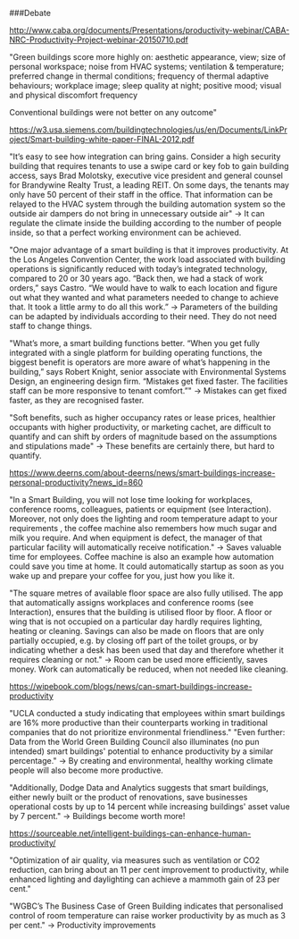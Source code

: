 ###Debate

http://www.caba.org/documents/Presentations/productivity-webinar/CABA-NRC-Productivity-Project-webinar-20150710.pdf

"Green buildings score more highly on: aesthetic appearance, view; size of personal workspace; noise from HVAC systems; ventilation & temperature; preferred change in thermal conditions; frequency of thermal adaptive behaviours; workplace image; sleep quality at night; positive mood; visual and physical discomfort frequency

Conventional buildings were not better on any outcome"

https://w3.usa.siemens.com/buildingtechnologies/us/en/Documents/LinkProject/Smart-building-white-paper-FINAL-2012.pdf

"It’s easy to see how integration can bring gains. Consider a high security building that requires tenants to use a swipe card or key fob to gain building access, says Brad Molotsky, executive vice president and general counsel for Brandywine Realty Trust, a leading REIT. On some days, the tenants may only have 50 percent of their staff in the office. That information can be relayed to the HVAC system through the building automation system so the outside air dampers do not bring in unnecessary outside air"
-> It can regulate the climate inside the building according to the number of people inside, so that a perfect working environment can be achieved.

"One major advantage of a smart building is that it improves productivity. At the Los Angeles Convention Center, the work load associated with building operations is significantly reduced with today’s integrated technology, compared to 20 or 30 years ago. “Back then, we had a stack of work orders,” says Castro. “We would have to walk to each location and figure out what they wanted and what parameters needed to change to achieve that. It took a little army to do all this work.”
-> Parameters of the building can be adapted by individuals according to their need. They do not need staff to change things.

"What’s more, a smart building functions better. “When you get fully integrated with a single platform for building operating functions, the biggest benefit is operators are more aware of what’s happening in the building,” says Robert Knight, senior associate with Environmental Systems Design, an engineering design firm. “Mistakes get fixed faster. The facilities staff can be more responsive to tenant comfort.”"
-> Mistakes can get fixed faster, as they are recognised faster.

"Soft benefits, such as higher occupancy rates or lease prices, healthier occupants with higher productivity, or marketing cachet, are difficult to quantify and can shift by orders of magnitude based on the assumptions and stipulations made"
-> These benefits are certainly there, but hard to quantify.

https://www.deerns.com/about-deerns/news/smart-buildings-increase-personal-productivity?news_id=860

"In a Smart Building, you will not lose time looking for workplaces, conference rooms, colleagues, patients or equipment (see Interaction). Moreover, not only does the lighting and room temperature adapt to your requirements , the coffee machine also remembers how much sugar and milk you require. And when equipment is defect, the manager of that particular facility will automatically receive notification."
-> Saves valuable time for employees. Coffee machine is also an example how automation could save you time at home. It could automatically startup as soon as you wake up and prepare your coffee for you, just how you like it.

"The square metres of available floor space are also fully utilised. The app that automatically assigns workplaces and conference rooms (see Interaction), ensures that the building is utilised floor by floor. A floor or wing that is not occupied on a particular day hardly requires lighting, heating or cleaning. Savings can also be made on floors that are only partially occupied, e.g. by closing off part of the toilet groups, or by indicating whether a desk has been used that day and therefore whether it requires cleaning or not."
-> Room can be used more efficiently, saves money. Work can automatically be reduced, when not needed like cleaning.

https://wipebook.com/blogs/news/can-smart-buildings-increase-productivity

"UCLA conducted a study indicating that employees within smart buildings are 16% more productive than their counterparts working in traditional companies that do not prioritize environmental friendliness."
"Even further: Data from the World Green Building Council also illuminates (no pun intended) smart buildings' potential to enhance productivity by a similar percentage."
-> By creating and environmental, healthy working climate people will also become more productive.

"Additionally, Dodge Data and Analytics suggests that smart buildings, either newly built or the product of renovations, save businesses operational costs by up to 14 percent while increasing buildings' asset value by 7 percent."
-> Buildings become worth more!

https://sourceable.net/intelligent-buildings-can-enhance-human-productivity/

"Optimization of air quality, via measures such as ventilation or CO2 reduction, can bring about an 11 per cent improvement to productivity, while enhanced lighting and daylighting can achieve a mammoth gain of 23 per cent."

"WGBC’s The Business Case of Green Building indicates that personalised control of room temperature can raise worker productivity by as much as 3 per cent."
-> Productivity improvements
